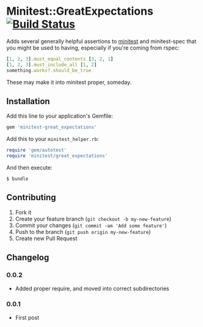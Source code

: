 # Minitest::GreatExpectations [![Build Status](https://api.travis-ci.org/mceachen/minitest-great_expectations.png?branch=master)](https://travis-ci.org/mceachen/minitest-great_expectations)

Adds several generally helpful assertions to [minitest](http://docs.seattlerb.org/minitest/) and minitest-spec that you might be used to
having, especially if you're coming from rspec:

``` ruby
[1, 2, 3].must_equal_contents [3, 2, 1]
[1, 2, 3].must_include_all [1, 2]
something.works?.should_be_true
```

These may make it into minitest proper, someday.

## Installation

Add this line to your application's Gemfile:

``` ruby
gem 'minitest-great_expectations'
```

Add this to your ```minitest_helper.rb```:

``` ruby
require 'gem/autotest'
require 'minitest/great_expectations'
```

And then execute:

    $ bundle

## Contributing

1. Fork it
2. Create your feature branch (`git checkout -b my-new-feature`)
3. Commit your changes (`git commit -am 'Add some feature'`)
4. Push to the branch (`git push origin my-new-feature`)
5. Create new Pull Request

## Changelog

### 0.0.2

* Added proper require, and moved into correct subdirectories

### 0.0.1

* First post
